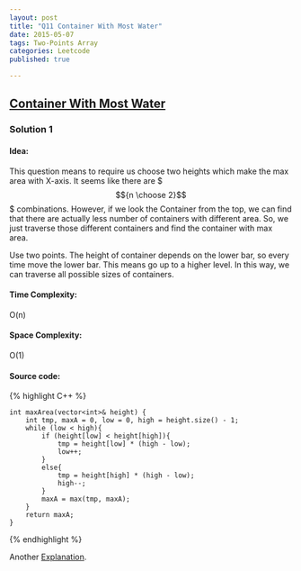 ```yaml
---
layout: post
title: "Q11 Container With Most Water"
date: 2015-05-07
tags: Two-Points Array
categories: Leetcode
published: true

---
```




## [Container With Most Water ](https://leetcode.com/problems/container-with-most-water/) 

### Solution 1

#### Idea:
This question means to require us choose two heights which make the max area with X-axis. It seems like there are $$${n \choose 2}$$$ combinations. However, if we look the Container from the top, we can find that there are actually less number of containers with different area. So, we just traverse those different containers and find the container with max area.

Use two points. The height of container depends on the lower bar, so every time move the lower bar. This means go up to a higher level. In this way, we can traverse all possible sizes of containers.

#### Time Complexity:
O(n)

#### Space Complexity:
O(1)

#### Source code:
{% highlight C++ %}

    int maxArea(vector<int>& height) {
        int tmp, maxA = 0, low = 0, high = height.size() - 1;
        while (low < high){
            if (height[low] < height[high]){
                tmp = height[low] * (high - low);
                low++;
            }
            else{
                tmp = height[high] * (high - low);
                high--;
            }
            maxA = max(tmp, maxA);
        }
        return maxA;
    }

{% endhighlight %}

Another [Explanation](https://leetcode.com/discuss/11482/yet-another-way-to-see-what-happens-in-the-o-n-algorithm).
